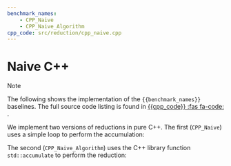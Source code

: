 ```yaml
---
benchmark_names:
    - CPP_Naive
    - CPP_Naive_Algorithm
cpp_code: src/reduction/cpp_naive.cpp
---
```

# Naive C++

> [!Note]
> The following shows the implementation of the `{{benchmark_names}}` baselines.
> The full source code listing is found in [{{cpp_code}} :fas fa-code: ]({{cpp_code}}).


We implement two versions of reductions in pure C++.
The first (`CPP_Naive`) uses a simple loop to perform the accumulation:


[](cpp_naive.cpp ':include :type=code cpp :fragment=simple-loop')

The second (`CPP_Naive_Algorithm`) uses the C++ library function `std::accumulate` to perform the reduction:


[](cpp_naive.cpp ':include :type=code cpp :fragment=std-accumulate')
